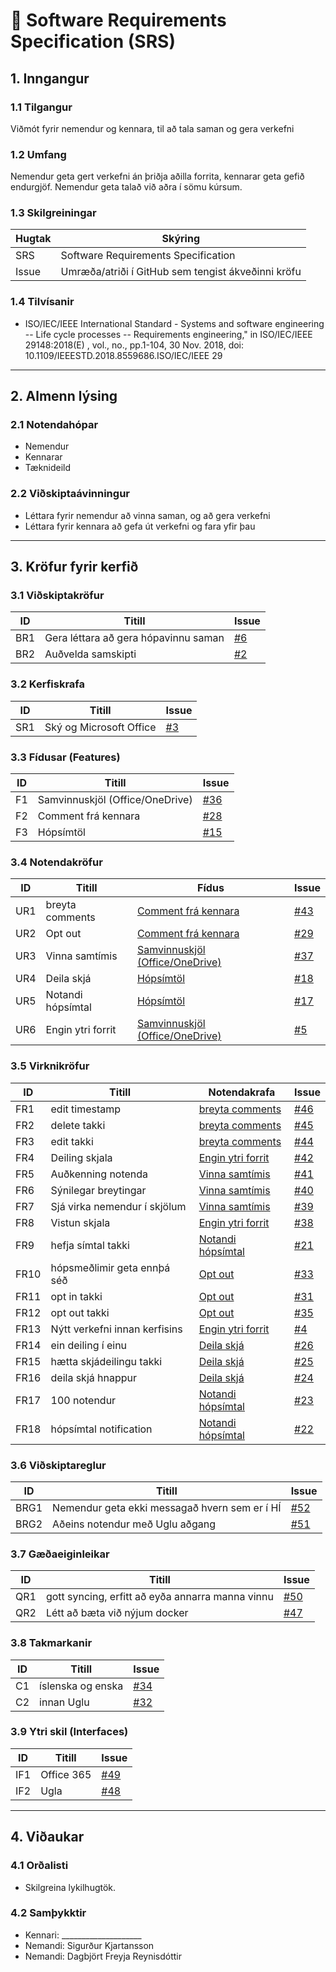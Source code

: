# 📄 Software Requirements Specification (SRS)

## 1. Inngangur
### 1.1 Tilgangur
Viðmót fyrir nemendur og kennara, til að tala saman og gera verkefni

### 1.2 Umfang
Nemendur geta gert verkefni án þriðja aðilla forrita, kennarar geta gefið endurgjöf. Nemendur geta talað við aðra í sömu kúrsum.

### 1.3 Skilgreiningar
| Hugtak | Skýring |
|--------|---------|
| SRS | Software Requirements Specification |
| Issue | Umræða/atriði í GitHub sem tengist ákveðinni kröfu |

### 1.4 Tilvísanir
- ISO/IEC/IEEE International Standard - Systems and software engineering -- Life cycle processes -- Requirements engineering," in ISO/IEC/IEEE 29148:2018(E) , vol., no., pp.1-104, 30 Nov. 2018, doi: 10.1109/IEEESTD.2018.8559686.ISO/IEC/IEEE 29

---

## 2. Almenn lýsing
### 2.1 Notendahópar
- Nemendur
- Kennarar
- Tæknideild

### 2.2 Viðskiptaávinningur
- Léttara fyrir nemendur að vinna saman, og að gera verkefni
- Léttara fyrir kennara að gefa út verkefni og fara yfir þau

---

## 3. Kröfur fyrir kerfið

### 3.1 Viðskiptakröfur
| ID  | Titill | Issue |
|-----|--------|-------|
| BR1 | Gera léttara að gera hópavinnu saman | [#6](../../issues/6) |
| BR2 | Auðvelda samskipti | [#2](../../issues/2) |

### 3.2 Kerfiskrafa
| ID  | Titill | Issue |
|-----|--------|-------|
| SR1 | Ský og Microsoft Office | [#3](../../issues/3) |

### 3.3 Fídusar (Features)
| ID  | Titill | Issue |
|-----|--------|-------|
| F1  | Samvinnuskjöl (Office/OneDrive) | [#36](../../issues/36) |
| F2  | Comment frá kennara | [#28](../../issues/28) |
| F3  | Hópsímtöl | [#15](../../issues/15) |

### 3.4 Notendakröfur
| ID  | Titill | Fídus | Issue |
|-----|--------|-------|-------|
| UR1 | breyta comments | [Comment frá kennara](../../issues/28) | [#43](../../issues/43) |
| UR2 | Opt out | [Comment frá kennara](../../issues/28) | [#29](../../issues/29) |
| UR3 | Vinna samtímis | [Samvinnuskjöl (Office/OneDrive)](../../issues/36) | [#37](../../issues/37) |
| UR4 | Deila skjá | [Hópsímtöl](../../issues/15) | [#18](../../issues/18) |
| UR5 | Notandi hópsímtal | [Hópsímtöl](../../issues/15) | [#17](../../issues/17) |
| UR6 | Engin ytri forrit | [Samvinnuskjöl (Office/OneDrive)](../../issues/36) | [#5](../../issues/5) |

### 3.5 Virknikröfur
| ID  | Titill | Notendakrafa | Issue |
|-----|--------|--------------|-------|
| FR1 | edit timestamp | [breyta comments](../../issues/43) | [#46](../../issues/46) |
| FR2 | delete takki | [breyta comments](../../issues/43) | [#45](../../issues/45) |
| FR3 | edit takki | [breyta comments](../../issues/43) | [#44](../../issues/44) |
| FR4 | Deiling skjala | [Engin ytri forrit](../../issues/5) | [#42](../../issues/42) |
| FR5 | Auðkenning notenda | [Vinna samtímis](../../issues/37) | [#41](../../issues/41) |
| FR6 | Sýnilegar breytingar | [Vinna samtímis](../../issues/37) | [#40](../../issues/40) |
| FR7 | Sjá virka nemendur í skjölum | [Vinna samtímis](../../issues/37) | [#39](../../issues/39) |
| FR8 | Vistun skjala | [Engin ytri forrit](../../issues/5) | [#38](../../issues/38) |
| FR9 | hefja símtal takki | [Notandi hópsímtal](../../issues/17) | [#21](../../issues/21) |
| FR10 | hópsmeðlimir geta ennþá séð | [Opt out](../../issues/29)  | [#33](../../issues/33) |
| FR11 | opt in takki | [Opt out](../../issues/29) | [#31](../../issues/31) |
| FR12 | opt out takki | [Opt out](../../issues/29) | [#35](../../issues/35) |
| FR13 | Nýtt verkefni innan kerfisins | [Engin ytri forrit](../../issues/5) | [#4](../../issues/4) |
| FR14 | ein deiling í einu | [Deila skjá](../../issues/18) | [#26](../../issues/26) |
| FR15 | hætta skjádeilingu takki | [Deila skjá](../../issues/18) | [#25](../../issues/25) |
| FR16 | deila skjá hnappur | [Deila skjá](../../issues/18) | [#24](../../issues/24) |
| FR17 | 100 notendur | [Notandi hópsímtal](../../issues/17) | [#23](../../issues/40) |
| FR18 | hópsímtal notification | [Notandi hópsímtal](../../issues/17) | [#22](../../issues/22) |

### 3.6 Viðskiptareglur
| ID  | Titill | Issue |
|-----|--------|-------|
| BRG1 | Nemendur geta ekki messagað hvern sem er í HÍ | [#52](../../issues/52) |
| BRG2 | Aðeins notendur með Uglu aðgang | [#51](../../issues/51) |


### 3.7 Gæðaeiginleikar
| ID  | Titill | Issue |
|-----|--------|-------|
| QR1 | gott syncing, erfitt að eyða annarra manna vinnu | [#50](../../issues/50) |
| QR2 | Létt að bæta við nýjum docker | [#47](../../issues/47) |

### 3.8 Takmarkanir
| ID  | Titill | Issue |
|-----|--------|-------|
| C1 | íslenska og enska | [#34](../../issues/34) |
| C2 | innan Uglu | [#32](../../issues/32) |

### 3.9 Ytri skil (Interfaces)
| ID  | Titill | Issue |
|-----|--------|-------|
| IF1 | Office 365 | [#49](../../issues/49) |
| IF2 | Ugla | [#48](../../issues/48) |

---

## 4. Viðaukar
### 4.1 Orðalisti
- Skilgreina lykilhugtök.

### 4.2 Samþykktir
- Kennari: ____________________  
- Nemandi: Sigurður Kjartansson
- Nemandi: Dagbjört Freyja Reynisdóttir
